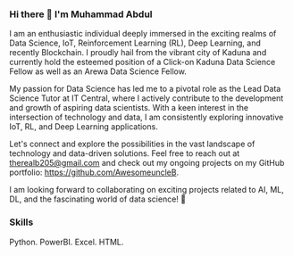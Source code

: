 ### Hi there 👋  I'm Muhammad Abdul

I am an enthusiastic individual deeply immersed in the exciting realms of Data Science, IoT, Reinforcement Learning (RL), Deep Learning, and recently Blockchain. I proudly hail from the vibrant city of Kaduna and currently hold the esteemed position of a Click-on Kaduna Data Science Fellow as well as an Arewa Data Science Fellow.

My passion for Data Science has led me to a pivotal role as the Lead Data Science Tutor at IT Central, where I actively contribute to the development and growth of aspiring data scientists. With a keen interest in the intersection of technology and data, I am consistently exploring innovative IoT, RL, and Deep Learning applications.

Let's connect and explore the possibilities in the vast landscape of technology and data-driven solutions. Feel free to reach out at therealb205@gmail.com and check out my ongoing projects on my GitHub portfolio: https://github.com/AwesomeuncleB.

I am looking forward to collaborating on exciting projects related to AI, ML, DL, and the fascinating world of data science! 🚀

### Skills
Python. PowerBI. Excel. HTML. 
